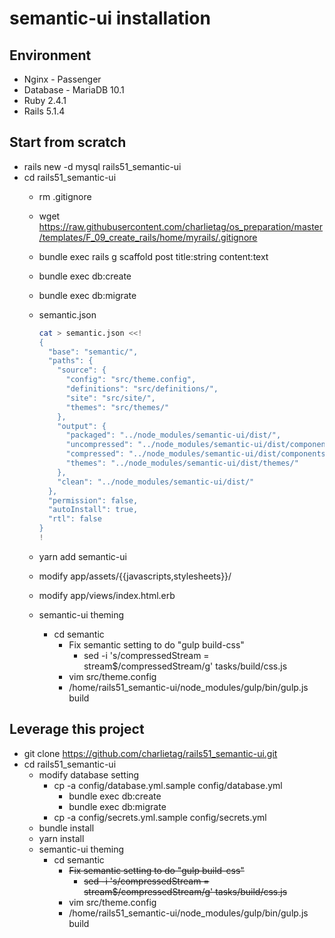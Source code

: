 # semantic-ui installation

## Environment
* Nginx - Passenger
* Database - MariaDB 10.1
* Ruby 2.4.1
* Rails 5.1.4

## Start from scratch
* rails new -d mysql rails51_semantic-ui
* cd rails51_semantic-ui
  * rm .gitignore
  * wget https://raw.githubusercontent.com/charlietag/os_preparation/master/templates/F_09_create_rails/home/myrails/.gitignore
  * bundle exec rails g scaffold post title:string content:text
  * bundle exec db:create
  * bundle exec db:migrate
  * semantic.json

    ```bash
    cat > semantic.json <<!
    {
      "base": "semantic/",
      "paths": {
        "source": {
          "config": "src/theme.config",
          "definitions": "src/definitions/",
          "site": "src/site/",
          "themes": "src/themes/"
        },
        "output": {
          "packaged": "../node_modules/semantic-ui/dist/",
          "uncompressed": "../node_modules/semantic-ui/dist/components/",
          "compressed": "../node_modules/semantic-ui/dist/components/",
          "themes": "../node_modules/semantic-ui/dist/themes/"
        },
        "clean": "../node_modules/semantic-ui/dist/"
      },
      "permission": false,
      "autoInstall": true,
      "rtl": false
    }
    !
    ```

  * yarn add semantic-ui
  * modify app/assets/{{javascripts,stylesheets}}/
  * modify app/views/index.html.erb
  * semantic-ui theming
    * cd semantic
      * Fix semantic setting to do "gulp build-css"
        * sed -i 's/compressedStream = stream$/compressedStream/g' tasks/build/css.js
      * vim src/theme.config
      * /home/rails51_semantic-ui/node_modules/gulp/bin/gulp.js build

## Leverage this project
* git clone https://github.com/charlietag/rails51_semantic-ui.git
* cd rails51_semantic-ui
  * modify database setting
    * cp -a config/database.yml.sample config/database.yml
      * bundle exec db:create
      * bundle exec db:migrate
    * cp -a config/secrets.yml.sample config/secrets.yml
  * bundle install
  * yarn install
  * semantic-ui theming
    * cd semantic
      * ~~Fix semantic setting to do "gulp build-css"~~
        * ~~sed -i 's/compressedStream = stream$/compressedStream/g' tasks/build/css.js~~
      * vim src/theme.config
      * /home/rails51_semantic-ui/node_modules/gulp/bin/gulp.js build

